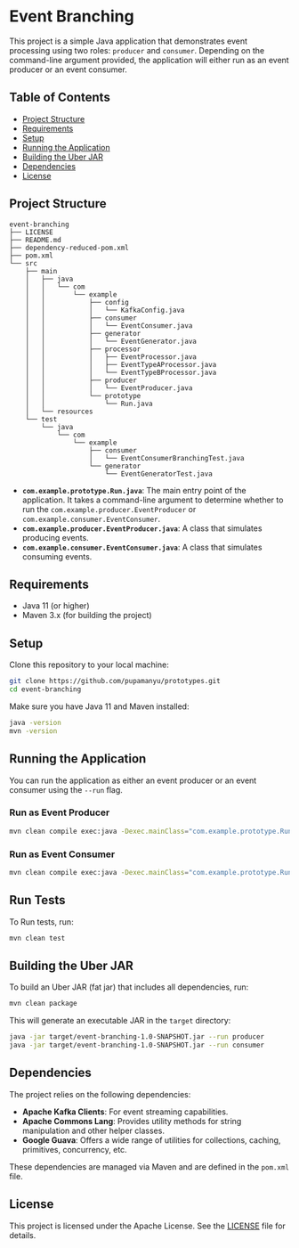 # Event Branching

This project is a simple Java application that demonstrates event processing using two roles: `producer` and `consumer`.
Depending on the command-line argument provided, the application will either run as an event producer or an event
consumer.

## Table of Contents

- [Project Structure](#project-structure)
- [Requirements](#requirements)
- [Setup](#setup)
- [Running the Application](#running-the-application)
- [Building the Uber JAR](#building-the-uber-jar)
- [Dependencies](#dependencies)
- [License](#license)

## Project Structure

```
event-branching
├── LICENSE
├── README.md
├── dependency-reduced-pom.xml
├── pom.xml
└── src
    ├── main
    │   ├── java
    │   │   └── com
    │   │       └── example
    │   │           ├── config
    │   │           │   └── KafkaConfig.java
    │   │           ├── consumer
    │   │           │   └── EventConsumer.java
    │   │           ├── generator
    │   │           │   └── EventGenerator.java
    │   │           ├── processor
    │   │           │   ├── EventProcessor.java
    │   │           │   ├── EventTypeAProcessor.java
    │   │           │   └── EventTypeBProcessor.java
    │   │           ├── producer
    │   │           │   └── EventProducer.java
    │   │           └── prototype
    │   │               └── Run.java
    │   └── resources
    └── test
        └── java
            └── com
                └── example
                    ├── consumer
                    │   └── EventConsumerBranchingTest.java
                    └── generator
                        └── EventGeneratorTest.java
```

- **`com.example.prototype.Run.java`**: The main entry point of the application. It takes a command-line argument to determine whether to run
  the `com.example.producer.EventProducer` or `com.example.consumer.EventConsumer`.
- **`com.example.producer.EventProducer.java`**: A class that simulates producing events.
- **`com.example.consumer.EventConsumer.java`**: A class that simulates consuming events.

## Requirements

- Java 11 (or higher)
- Maven 3.x (for building the project)

## Setup

Clone this repository to your local machine:

```bash
git clone https://github.com/pupamanyu/prototypes.git
cd event-branching
```

Make sure you have Java 11 and Maven installed:

```bash
java -version
mvn -version
```

## Running the Application

You can run the application as either an event producer or an event consumer using the `--run` flag.

### Run as Event Producer

```bash
mvn clean compile exec:java -Dexec.mainClass="com.example.prototype.Run" -Dexec.args="--run producer"
```

### Run as Event Consumer

```bash
mvn clean compile exec:java -Dexec.mainClass="com.example.prototype.Run" -Dexec.args="--run consumer"
```
## Run Tests

To Run tests, run:

```bash
mvn clean test
```

## Building the Uber JAR

To build an Uber JAR (fat jar) that includes all dependencies, run:

```bash
mvn clean package
```

This will generate an executable JAR in the `target` directory:

```bash
java -jar target/event-branching-1.0-SNAPSHOT.jar --run producer
java -jar target/event-branching-1.0-SNAPSHOT.jar --run consumer
```

## Dependencies

The project relies on the following dependencies:

- **Apache Kafka Clients**: For event streaming capabilities.
- **Apache Commons Lang**: Provides utility methods for string manipulation and other helper classes.
- **Google Guava**: Offers a wide range of utilities for collections, caching, primitives, concurrency, etc.

These dependencies are managed via Maven and are defined in the `pom.xml` file.

## License

This project is licensed under the Apache License. See the [LICENSE](LICENSE) file for details.
